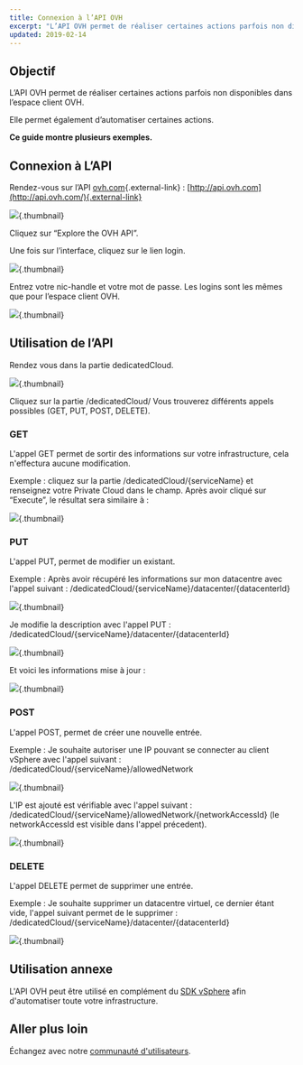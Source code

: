 ```yaml
---
title: Connexion à l’API OVH
excerpt: "L’API OVH permet de réaliser certaines actions parfois non disponibles dans l’espace client OVH"
updated: 2019-02-14
---
```


## Objectif

L’API OVH permet de réaliser certaines actions parfois non disponibles dans l’espace client OVH.

Elle permet également d’automatiser certaines actions.

**Ce guide montre plusieurs exemples.**

## Connexion à L’API

Rendez-vous sur l’API [ovh.com](http://ovh.com){.external-link} : [http://api.ovh.com](http://api.ovh.com/){.external-link}

![](images/connection_api_1.jpg){.thumbnail}

Cliquez sur “Explore the OVH API”.

Une fois sur l’interface, cliquez sur le lien login.

![](images/connection_api_login.jpg){.thumbnail}

Entrez votre nic-handle et votre mot de passe. Les logins sont les mêmes que pour l’espace client OVH.

![](images/connection_api_log.jpg){.thumbnail}

## Utilisation de l’API

Rendez vous dans la partie dedicatedCloud.

![](images/connection_api_example.jpg){.thumbnail}

Cliquez sur la partie /dedicatedCloud/ Vous trouverez différents appels possibles (GET, PUT, POST, DELETE).

### GET

L'appel GET permet de sortir des informations sur votre infrastructure, cela n'effectura aucune modification.

Exemple : cliquez sur la partie /dedicatedCloud/{serviceName} et renseignez votre Private Cloud dans le champ. Après avoir cliqué sur “Execute”, le résultat sera similaire à :

![](images/api.jpg){.thumbnail}

### PUT

L'appel PUT, permet de modifier un existant.

Exemple : Après avoir récupéré les informations sur mon datacentre avec l'appel suivant : /dedicatedCloud/{serviceName}/datacenter/{datacenterId}

![](images/retrieve_infos.PNG){.thumbnail}

Je modifie la description avec l'appel PUT : /dedicatedCloud/{serviceName}/datacenter/{datacenterId}

![](images/command_put.PNG){.thumbnail}

Et voici les informations mise à jour :

![](images/dc_after_put.PNG){.thumbnail}

### POST

L'appel POST, permet de créer une nouvelle entrée.

Exemple : Je souhaite autoriser une IP pouvant se connecter au client vSphere avec l'appel suivant : /dedicatedCloud/{serviceName}/allowedNetwork

![](images/access_ip.PNG){.thumbnail}

L'IP est ajouté est vérifiable avec l'appel suivant : /dedicatedCloud/{serviceName}/allowedNetwork/{networkAccessId} (le networkAccessId est visible dans l'appel précedent).

![](images/access_ip_show.PNG){.thumbnail}

### DELETE

L'appel DELETE permet de supprimer une entrée.

Exemple : Je souhaite supprimer un datacentre virtuel, ce dernier étant vide, l'appel suivant permet de le supprimer : /dedicatedCloud/{serviceName}/datacenter/{datacenterId}

![](images/delete_datacenter.PNG){.thumbnail}

## Utilisation annexe

L'API OVH peut être utilisé en complément du [SDK vSphere](https://pccdocs.ovh.net/display/VS/Installation+VMware+API+Perl) afin d'automatiser toute votre infrastructure.

## Aller plus loin

Échangez avec notre [communauté d'utilisateurs](/links/community).